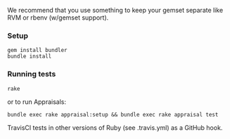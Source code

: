 We recommend that you use something to keep your gemset separate like RVM or rbenv (w/gemset support).

### Setup

    gem install bundler
    bundle install

### Running tests

    rake

or to run Appraisals:

    bundle exec rake appraisal:setup && bundle exec rake appraisal test

TravisCI tests in other versions of Ruby (see .travis.yml) as a GitHub hook.
